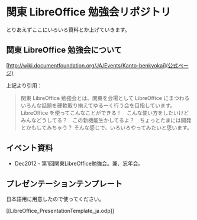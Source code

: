 関東 LibreOffice 勉強会リポジトリ
==========
とりあえずここにいろいろ資料とか上げていきます。


関東 LibreOffice 勉強会について
----------
[http://wiki.documentfoundation.org/JA/Events/Kanto-benkyokai](公式ページ)

上記より引用：

> 関東 LibreOffice 勉強会とは、関東を会場として LibreOffice にまつわるいろんな話題を硬軟取り揃えてゆるーく行う会を目指しています。
> LibreOffice を使ってこんなことができる！　こんな使い方をしたいけどみんなどうしてる？　この新機能生かしてるよ？　ちょっとたまには開発とかもしてみちゃう？ そんな感じで、いろいろやってみたいと思います。

イベント資料
----------
* Dec2012 - 第1回関東LibreOffice勉強会。兼、忘年会。


プレゼンテーションテンプレート
----------
日本語用に用意したので使ってください。

[[LibreOffice_PresentationTemplate_ja.odp]]
